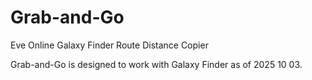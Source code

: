 # Grab-and-Go
Eve Online Galaxy Finder Route Distance Copier

Grab-and-Go is designed to work with Galaxy Finder as of 2025 10 03.
